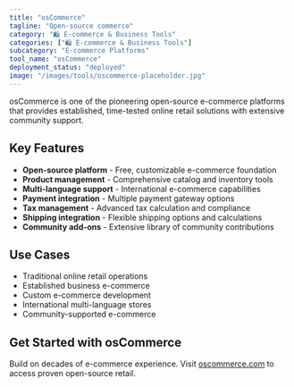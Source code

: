 ```yaml
---
title: "osCommerce"
tagline: "Open-source commerce"
category: "🛍️ E-commerce & Business Tools"
categories: ["🛍️ E-commerce & Business Tools"]
subcategory: "E-commerce Platforms"
tool_name: "osCommerce"
deployment_status: "deployed"
image: "/images/tools/oscommerce-placeholder.jpg"
---
```

osCommerce is one of the pioneering open-source e-commerce platforms that provides established, time-tested online retail solutions with extensive community support.

## Key Features

- **Open-source platform** - Free, customizable e-commerce foundation
- **Product management** - Comprehensive catalog and inventory tools
- **Multi-language support** - International e-commerce capabilities
- **Payment integration** - Multiple payment gateway options
- **Tax management** - Advanced tax calculation and compliance
- **Shipping integration** - Flexible shipping options and calculations
- **Community add-ons** - Extensive library of community contributions

## Use Cases

- Traditional online retail operations
- Established business e-commerce
- Custom e-commerce development
- International multi-language stores
- Community-supported e-commerce

## Get Started with osCommerce

Build on decades of e-commerce experience. Visit [oscommerce.com](https://www.oscommerce.com) to access proven open-source retail.